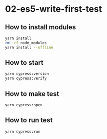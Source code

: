 # 02-es5-write-first-test

## How to install modules

```bash
yarn install
rm -rf node_modules
yarn install --offline
```

## How to start

```bash
yarn cypress:version
yarn cypress:verify
```

## How to make test

```bash
yarn cypress:open
```

## How to run test

```bash
yarn cypress:run
```
